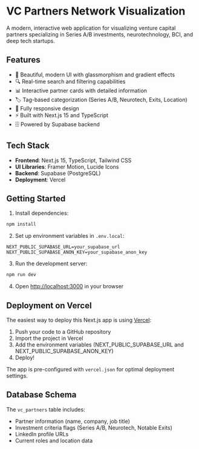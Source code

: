 # VC Partners Network Visualization

A modern, interactive web application for visualizing venture capital partners specializing in Series A/B investments, neurotechnology, BCI, and deep tech startups.

## Features

- 🎨 Beautiful, modern UI with glassmorphism and gradient effects
- 🔍 Real-time search and filtering capabilities
- 📊 Interactive partner cards with detailed information
- 🏷️ Tag-based categorization (Series A/B, Neurotech, Exits, Location)
- 📱 Fully responsive design
- ⚡ Built with Next.js 15 and TypeScript
- 🗄️ Powered by Supabase backend

## Tech Stack

- **Frontend**: Next.js 15, TypeScript, Tailwind CSS
- **UI Libraries**: Framer Motion, Lucide Icons
- **Backend**: Supabase (PostgreSQL)
- **Deployment**: Vercel

## Getting Started

1. Install dependencies:
```bash
npm install
```

2. Set up environment variables in `.env.local`:
```
NEXT_PUBLIC_SUPABASE_URL=your_supabase_url
NEXT_PUBLIC_SUPABASE_ANON_KEY=your_supabase_anon_key
```

3. Run the development server:
```bash
npm run dev
```

4. Open [http://localhost:3000](http://localhost:3000) in your browser

## Deployment on Vercel

The easiest way to deploy this Next.js app is using [Vercel](https://vercel.com):

1. Push your code to a GitHub repository
2. Import the project in Vercel
3. Add the environment variables (NEXT_PUBLIC_SUPABASE_URL and NEXT_PUBLIC_SUPABASE_ANON_KEY)
4. Deploy!

The app is pre-configured with `vercel.json` for optimal deployment settings.

## Database Schema

The `vc_partners` table includes:
- Partner information (name, company, job title)
- Investment criteria flags (Series A/B, Neurotech, Notable Exits)
- LinkedIn profile URLs
- Current roles and location data
